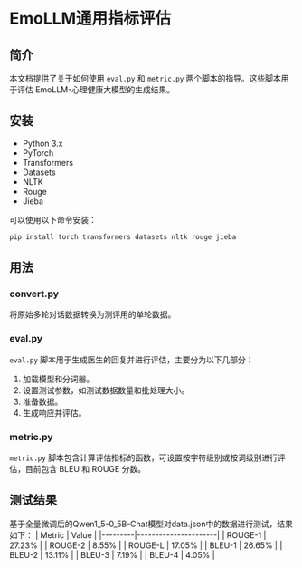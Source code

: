 # EmoLLM通用指标评估

## 简介

本文档提供了关于如何使用 `eval.py` 和 `metric.py` 两个脚本的指导。这些脚本用于评估 EmoLLM-心理健康大模型的生成结果。


## 安装

- Python 3.x
- PyTorch
- Transformers 
- Datasets 
- NLTK 
- Rouge 
- Jieba 

可以使用以下命令安装：

```bash
pip install torch transformers datasets nltk rouge jieba
```

## 用法

### convert.py
将原始多轮对话数据转换为测评用的单轮数据。

### eval.py

`eval.py` 脚本用于生成医生的回复并进行评估，主要分为以下几部分：

1. 加载模型和分词器。
2. 设置测试参数，如测试数据数量和批处理大小。
3. 准备数据。
4. 生成响应并评估。

### metric.py

`metric.py` 脚本包含计算评估指标的函数，可设置按字符级别或按词级别进行评估，目前包含 BLEU 和 ROUGE 分数。



## 测试结果

基于全量微调后的Qwen1_5-0_5B-Chat模型对data.json中的数据进行测试，结果如下：
| Metric  | Value                |
|---------|----------------------|
| ROUGE-1 | 27.23%               |
| ROUGE-2 | 8.55%                |
| ROUGE-L | 17.05%               |
| BLEU-1  | 26.65%               |
| BLEU-2  | 13.11%               |
| BLEU-3  | 7.19%                |
| BLEU-4  | 4.05%                |
